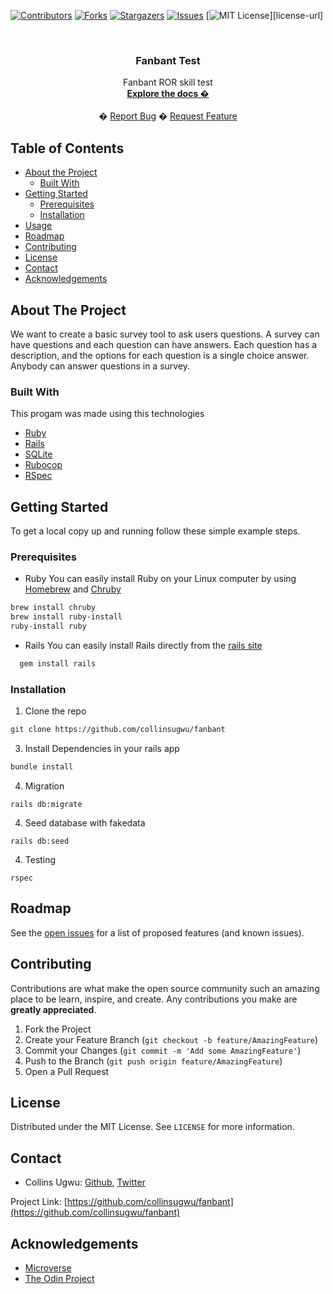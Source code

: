 <!-- PROJECT SHIELDS -->
<!--
*** I'm using markdown "reference style" links for readability.
*** Reference links are enclosed in brackets [ ] instead of parentheses ( ).
*** See the bottom of this document for the declaration of the reference variables
*** for contributors-url, forks-url, etc. This is an optional, concise syntax you may use.
*** https://www.markdownguide.org/basic-syntax/#reference-style-links
-->
[![Contributors][contributors-shield]][contributors-url]
[![Forks][forks-shield]][forks-url]
[![Stargazers][stars-shield]][stars-url]
[![Issues][issues-shield]][issues-url]
[![MIT License][license-shield]][license-url]



<!-- PROJECT LOGO -->
<br />
<p align="center">
  <h3 align="center">Fanbant  Test</h3>
  <p align="center">
  Fanbant ROR skill test
    <br />
    <a href="https://github.com/collinsugwu/fanbant/blob/master/Rakefile"><strong>Explore the docs �</strong></a>
    <br />
    <br />
    �
    <a href="https://github.com/collinsugwu/fanbant/issues">Report Bug</a>
    �
    <a href="https://github.com/collinsugwu/fanbant/issues">Request Feature</a>
  </p>
</p>



<!-- TABLE OF CONTENTS -->
## Table of Contents

* [About the Project](#about-the-project)
  * [Built With](#built-with)
* [Getting Started](#getting-started)
  * [Prerequisites](#prerequisites)
  * [Installation](#installation)
* [Usage](#usage)
* [Roadmap](#roadmap)
* [Contributing](#contributing)
* [License](#license)
* [Contact](#contact)
* [Acknowledgements](#acknowledgements)



<!-- ABOUT THE PROJECT -->
## About The Project
<!-- [![Product Name Screen Shot][product-screenshot]](https://example.com) -->

We want to create a basic survey tool to ask users questions. A survey can have questions and
each question can have answers.
Each question has a description, and the options for each question is a single choice answer.
Anybody can answer questions in a survey.

### Built With
This progam was made using this technologies
* [Ruby](https://www.ruby-lang.org/en/)
* [Rails](https://rubyonrails.org/)
* [SQLite](https://www.sqlite.org/index.html)
* [Rubocop](https://github.com/rubocop-hq/rubocop)
* [RSpec](https://github.com/rspec/rspec-rails)


<!-- GETTING STARTED -->
## Getting Started

To get a local copy up and running follow these simple example steps.

### Prerequisites

* Ruby
You can easily install Ruby on your Linux computer by using [Homebrew](https://docs.brew.sh/) and [Chruby](https://github.com/postmodern/chruby)
```sh
brew install chruby
brew install ruby-install
ruby-install ruby
```

* Rails
  You can easily install Rails directly from the [rails site](https://rubyonrails.org/)

```sh
  gem install rails
```

### Installation

<!-- 1. Get a free API Key at [https://example.com](https://example.com) -->
1. Clone the repo
```sh
git clone https://github.com/collinsugwu/fanbant
```
 3. Install Dependencies in your rails app
```sh
bundle install
``` 
<!-- 4. Enter your API in `config.js`
```JS
const API_KEY = 'ENTER YOUR API';
``` -->
4. Migration
```
rails db:migrate
```
4. Seed database with fakedata
```
rails db:seed
```
4. Testing
```
rspec
```

## Roadmap

See the [open issues](https://github.com/collinsugwu/fanbant/issues) for a list of proposed features (and known issues).


<!-- CONTRIBUTING -->
## Contributing

Contributions are what make the open source community such an amazing place to be learn, inspire, and create. Any contributions you make are **greatly appreciated**.

1. Fork the Project
2. Create your Feature Branch (`git checkout -b feature/AmazingFeature`)
3. Commit your Changes (`git commit -m 'Add some AmazingFeature'`)
4. Push to the Branch (`git push origin feature/AmazingFeature`)
5. Open a Pull Request



<!-- LICENSE -->
## License

Distributed under the MIT License. See `LICENSE` for more information.


<!-- CONTACT -->
## Contact


* Collins Ugwu: [Github](https://github.com/collinsugwu), [Twitter](https://twitter.com/collinsugwu_me)

Project Link: [https://github.com/collinsugwu/fanbant](https://github.com/collinsugwu/fanbant)

<!-- ACKNOWLEDGEMENTS -->
## Acknowledgements
* [Microverse](https://www.microverse.org/)
* [The Odin Project](https://www.theodinproject.com/)




<!-- MARKDOWN LINKS & IMAGES -->
<!-- https://www.markdownguide.org/basic-syntax/#reference-style-links -->
[contributors-shield]: https://img.shields.io/github/contributors/collinsugwu/fanbant
[contributors-url]: https://github.com/collinsugwu/fanbant/graphs/contributors
[forks-shield]: https://img.shields.io/github/forks/collinsugwu/fanbant
[forks-url]: https://github.com/collinsugwu/fanbant/network/members
[stars-shield]: https://img.shields.io/github/stars/collinsugwu/fanbant
[stars-url]: https://github.com/collinsugwu/fanbant/stargazers
[issues-shield]: https://img.shields.io/github/issues/collinsugwu/fanbant
[issues-url]: https://github.com/collinsugwu/fanbant
[license-shield]: https://img.shields.io/github/license/collinsugwu/fanbant